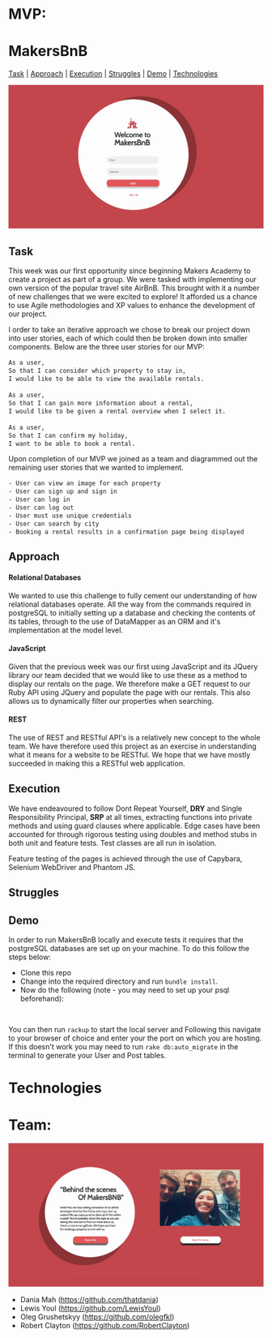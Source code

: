 


MVP:  
======






# MakersBnB

[Task](#task) | [Approach](#approach) | [Execution](#execution) | [Struggles](#struggles) | [Demo](#demo) | [Technologies](#technologies)

![](readmeimages/1.jpg)

## <a name="task">Task</a>

This week was our first opportunity since beginning Makers Academy to create a project as part of a group. We were tasked with implementing our own version of the popular travel site AirBnB. This brought with it a number of new challenges that we were excited to explore! It afforded us a chance to use Agile methodologies and XP values to enhance the development of our project.

I order to take an iterative approach we chose to break our project down into user stories, each of which could then be broken down into smaller components. Below are the three user stories for our MVP:

```
As a user,
So that I can consider which property to stay in,
I would like to be able to view the available rentals.

As a user,
So that I can gain more information about a rental,
I would like to be given a rental overview when I select it.

As a user,
So that I can confirm my holiday,
I want to be able to book a rental.
```
Upon completion of our MVP we joined as a team and diagrammed out the remaining user stories that we wanted to implement.

```
- User can view an image for each property
- User can sign up and sign in
- User can log in
- User can log out
- User must use unique credentials
- User can search by city
- Booking a rental results in a confirmation page being displayed
```

## <a name="approach">Approach</a>

#### Relational Databases

We wanted to use this challenge to fully cement our understanding of how relational databases operate. All the way from the commands required in postgreSQL to initially setting up a database and checking the contents of its tables, through to the use of DataMapper as an ORM and it's implementation at the model level.

#### JavaScript

Given that the previous week was our first using JavaScript and its JQuery library our team decided that we would like to use these as a method to display our rentals on the page. We therefore make a GET request to our Ruby API using JQuery and populate the page with our rentals. This also allows us to dynamically filter our properties when searching.

#### REST

The use of REST and RESTful API's is a relatively new concept to the whole team. We have therefore used this project as an exercise in understanding what it means for a website to be RESTful. We hope that we have mostly succeeded in making this a RESTful web application.

## <a name="execution">Execution</a>

We have endeavoured to follow Dont Repeat Yourself, **DRY** and Single Responsibility Principal, **SRP** at all times, extracting functions into private methods and using guard clauses where applicable. Edge cases have been accounted for through rigorous testing using doubles and method stubs in both unit and feature tests. Test classes are all run in isolation.

Feature testing of the pages is achieved through the use of Capybara, Selenium WebDriver and Phantom JS.

## <a name="struggles">Struggles</a>



## <a name="demo">Demo</a>

In order to run MakersBnB locally and execute tests it requires that the postgreSQL databases are set up on your machine. To do this follow the steps below:

* Clone this repo
* Change into the required directory and run `bundle install`.
* Now do the following (note - you may need to set up your psql beforehand):

```


```

 You can then run `rackup` to start the local server and Following this navigate to your browser of choice and enter your the port on which you are hosting. If this doesn't work you may need to run `rake db:auto_migrate` in the terminal to generate your User and Post tables.

# <a name="technologies">Technologies</a>




Team:
=======

![](readmeimages/2.jpg)

- Dania Mah (https://github.com/thatdania)
- Lewis Youl (https://github.com/LewisYoul)
- Oleg Grushetskyy (https://github.com/olegfkl)
- Robert Clayton (https://github.com/RobertClayton)

